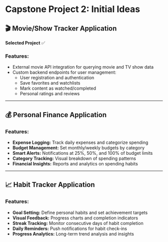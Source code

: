 # Capstone Project 2: Initial Ideas

## 🎬 Movie/Show Tracker Application
**Selected Project** ✅

### Features:
- External movie API integration for querying movie and TV show data
- Custom backend endpoints for user management:
  - User registration and authentication
  - Save favorites and watchlists
  - Mark content as watched/completed
  - Personal ratings and reviews

---

## 💰 Personal Finance Application

### Features:
- **Expense Logging:** Track daily expenses and categorize spending
- **Budget Management:** Set monthly/weekly budgets by category
- **Smart Alerts:** Notifications at 25%, 50%, and 100% of budget limits
- **Category Tracking:** Visual breakdown of spending patterns
- **Financial Insights:** Reports and analytics on spending habits

---

## 📈 Habit Tracker Application

### Features:
- **Goal Setting:** Define personal habits and set achievement targets
- **Visual Feedback:** Progress charts and completion indicators
- **Streak Tracking:** Monitor consecutive days of habit completion
- **Daily Reminders:** Push notifications for habit check-ins
- **Progress Analytics:** Long-term trend analysis and insights
